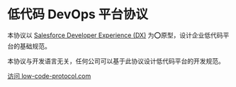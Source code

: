 # 低代码 DevOps 平台协议

本协议以 [Salesforce Developer Experience (DX)](https://developer.salesforce.com/developer-centers/developer-experience) 为⭕原型，设计企业低代码平台的基础规范。

本协议与开发语言无关，任何公司可以基于此协议设计低代码平台的开发规范。

[访问 low-code-protocol.com](https://low-code-protocol.com)
